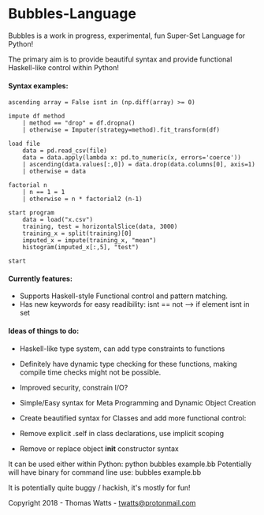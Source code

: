 # Bubbles-Language

Bubbles is a work in progress, experimental, fun Super-Set Language for Python!

The primary aim is to provide beautiful syntax and provide functional Haskell-like control within Python!

#### Syntax examples:
```
ascending array = False isnt in (np.diff(array) >= 0)

impute df method
    | method == "drop" = df.dropna()
    | otherwise = Imputer(strategy=method).fit_transform(df)

load file
    data = pd.read_csv(file)
    data = data.apply(lambda x: pd.to_numeric(x, errors='coerce'))
    | ascending(data.values[:,0]) = data.drop(data.columns[0], axis=1)
    | otherwise = data

factorial n
    | n == 1 = 1
    | otherwise = n * factorial2 (n-1)

start program
    data = load("x.csv")
    training, test = horizontalSlice(data, 3000)
    training_x = split(training)[0]
    imputed_x = impute(training_x, "mean")
    histogram(imputed_x[:,5], "test")

start
```

#### Currently features:
- Supports Haskell-style Functional control and pattern matching.
- Has new keywords for easy readibility:
    isnt == not --> if element isnt in set

#### Ideas of things to do:
- Haskell-like type system, can add type constraints to functions
- Definitely have dynamic type checking for these functions, making compile time checks might not be possible.
- Improved security, constrain I/O?
- Simple/Easy syntax for Meta Programming and Dynamic Object Creation

- Create beautified syntax for Classes and add more functional control:
-  Remove explicit .self in class declarations, use implicit scoping
- Remove or replace object __init__ constructor syntax


It can be used either within Python: python bubbles example.bb
Potentially will have binary for command line use: bubbles example.bb

It is potentially quite buggy / hackish, it's mostly for fun!

Copyright 2018 - Thomas Watts - twatts@protonmail.com
